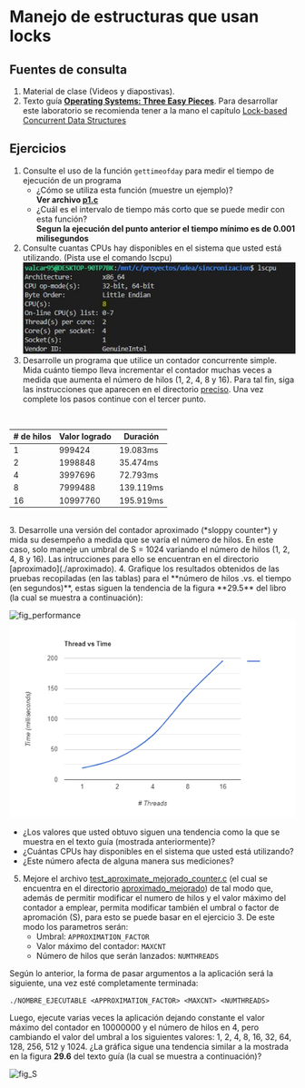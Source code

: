 # Manejo de estructuras que usan locks #

## Fuentes de consulta ##
1. Material de clase (Videos y diapostivas).
2. Texto guía [**Operating Systems: Three Easy Pieces**](http://pages.cs.wisc.edu/~remzi/OSTEP/). Para desarrollar este laboratorio se recomienda tener a la mano el capítulo [Lock-based Concurrent Data Structures](http://pages.cs.wisc.edu/~remzi/OSTEP/threads-locks-usage.pdf)

## Ejercicios ##

1. Consulte el uso de la función ```gettimeofday``` para medir el tiempo de ejecución de un programa
   * ¿Cómo se utiliza esta función (muestre un ejemplo)? 
   <br><b>Ver archivo <a href="https://github.com/valcar95/sincronizacion/blob/master/aplicacion/punto1/p1.c">p1.c<a/></b><br>
   * ¿Cuál es el intervalo de tiempo más corto que se puede medir con esta función?
   <br><b>Segun la ejecución del punto anterior el tiempo mínimo es de 0.001 milisegundos</b><br>
2. Consulte cuantas CPUs hay disponibles en el sistema que usted está utilizando. (Pista use el comando lscpu)
<br><img src="../aplicacion/punto1/cpus.JPG"/><br>
2. Desarrolle un programa que utilice un contador concurrente simple. Mida cuánto tiempo lleva incrementar el contador muchas veces a medida que aumenta el número de hilos (1, 2, 4, 8 y 16). Para tal fin, siga las instrucciones que aparecen en el directorio [preciso](./preciso). Una vez complete los pasos continue con el tercer punto.
<br>
<table>
<thead>
<tr>
<th># de hilos</th>
<th>Valor logrado</th>
<th>Duración</th>
</tr>
</thead>
<tbody>
<tr>
<td>1</td>
<td>999424</td>
<td>19.083ms</td>
</tr>
<tr>
<td>2</td>
<td>1998848</td>
<td>35.474ms</td>
</tr>
<tr>
<td>4</td>
<td>3997696</td>
<td>72.793ms</td>
</tr>
<tr>
<td>8</td>
<td>7999488</td>
<td>139.119ms</td>
</tr>
<tr>
<td>16</td>
<td>10997760</td>
<td>195.919ms</td>
</tr>
</tbody>
</table>
<br>
3. Desarrolle una versión del contador aproximado (*sloppy counter*) y mida su desempeño a medida que se varía el número de hilos. En este caso, solo maneje un umbral de S = 1024 variando el número de hilos (1, 2, 4, 8 y 16). Las intrucciones para ello se encuentran en el directorio [aproximado](./aproximado).
4. Grafique los resultados obtenidos de las pruebas recopiladas (en las tablas) para el **número de hilos .vs. el tiempo (en segundos)**, estas siguen la tendencia de la figura **29.5** del libro (la cual se muestra a continuación):


![fig_performance](fig_performance.jpg) <img src="../aplicacion/punto1/chart.png"/>

   * ¿Los valores que usted obtuvo siguen una tendencia como la que se muestra en el texto guía (mostrada anteriormente)?
   * ¿Cuántas CPUs hay disponibles en el sistema que usted está utilizando?  
   * ¿Este número afecta de alguna manera sus mediciones?

5. Mejore el archivo [test_aproximate_mejorado_counter.c](./aproximado_mejorado/test_aproximate_mejorado_counter.c) (el cual se encuentra en el directorio [aproximado_mejorado](./aproximado_mejorado)) de tal modo que, además de permitir modificar el numero de hilos y el valor máximo del contador a emplear, permita modificar también el umbral o factor de apromación (S), para esto se puede basar en el ejercicio 3. De este modo los parametros serán:
   * Umbral: ```APPROXIMATION_FACTOR```
   * Valor máximo del contador: ```MAXCNT```
   * Número de hilos que serán lanzados: ```NUMTHREADS```
   
Según lo anterior, la forma de pasar argumentos a la aplicación será la siguiente, una vez esté completamente terminada:  

```
./NOMBRE_EJECUTABLE <APPROXIMATION_FACTOR> <MAXCNT> <NUMTHREADS>
```

Luego, ejecute varias veces la aplicación dejando constante el valor máximo del contador en 10000000 y el número de hilos en 4, pero cambiando el valor del umbral a los siguientes valores: 1, 2, 4, 8, 16, 32, 64, 128, 256, 512 y 1024. ¿La gráfica sigue una tendencia similar a la mostrada en la figura **29.6** del texto guía (la cual se muestra a continuación)?

![fig_S](fig_S.jpg)
